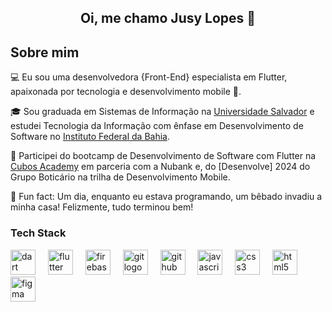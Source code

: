 <h2 align="center">Oi, me chamo Jusy Lopes 👋</h2>

## Sobre mim

💻 Eu sou uma desenvolvedora {Front-End} especialista em Flutter, apaixonada por tecnologia e desenvolvimento mobile 📱.

🎓 Sou graduada em Sistemas de Informação na [Universidade Salvador](https://www.unifacs.br) e estudei Tecnologia da Informação com ênfase em Desenvolvimento de Software no [Instituto Federal da Bahia](https://portal.ifba.edu.br).

📓 Participei do bootcamp de Desenvolvimento de Software com Flutter na [Cubos Academy](https://cubos.academy/) em parceria com a Nubank e, do [Desenvolve] 2024 do Grupo Boticário na trilha de Desenvolvimento Mobile.

🎲 Fun fact: Um dia, enquanto eu estava programando, um bêbado invadiu a minha casa! Felizmente, tudo terminou bem!

### Tech Stack

<div align="left">
  <img src="https://cdn.jsdelivr.net/gh/devicons/devicon/icons/dart/dart-original.svg" height="40" alt="dart logo"  />
  <img width="12" />
  <img src="https://cdn.jsdelivr.net/gh/devicons/devicon/icons/flutter/flutter-original.svg" height="40" alt="flutter logo"  />
  <img width="12" />
  <img src="https://skillicons.dev/icons?i=firebase" height="40" alt="firebase logo"  />
  <img width="12" />
  <img src="https://skillicons.dev/icons?i=git" height="40" alt="git logo"  />
  <img width="12" />
  <img src="https://skillicons.dev/icons?i=github" height="40" alt="github logo"  />
  <img width="12" />
  <img src="https://skillicons.dev/icons?i=js" height="40" alt="javascript logo"  />
  <img width="12" />
  <img src="https://skillicons.dev/icons?i=css" height="40" alt="css3 logo"  />
  <img width="12" />
  <img src="https://skillicons.dev/icons?i=html" height="40" alt="html5 logo"  />
  <img width="12" />
  <img src="https://cdn.jsdelivr.net/gh/devicons/devicon/icons/figma/figma-original.svg" height="40" alt="figma logo"  />
  <img width="12" />
 </div>

